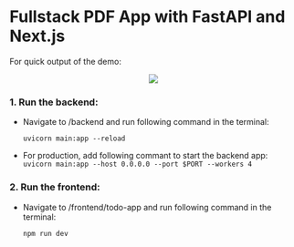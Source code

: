 # Fullstack PDF App with FastAPI and Next.js

For quick output of the demo:

<p align="center">
    <img src="https://github.com/hirenhk15/langchain-plus-pdf-app/tree/master/frontend/pdf-app/public/app_demo.png" />
</p>

### 1. Run the backend:
- Navigate to /backend and run following command in the terminal:

    ```uvicorn main:app --reload```

- For production, add following commant to start the backend app:
    ```uvicorn main:app --host 0.0.0.0 --port $PORT --workers 4```

### 2. Run the frontend:
 - Navigate to /frontend/todo-app and run following command in the terminal:

    ```npm run dev```

